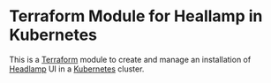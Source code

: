# Terraform Module for Heallamp in Kubernetes

This is a [Terraform](https://www.terraform.io/) module to create and
manage an installation of [Headlamp](https://headlamp.dev/) UI in a
[Kubernetes](https://kubernetes.io/) cluster.
